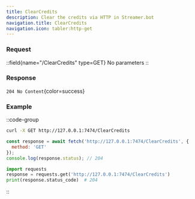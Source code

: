 ```yaml
---
title: ClearCredits
description: Clear the credits via HTTP in Streamer.bot
navigation.title: ClearCredits
navigation.icon: tabler:http-get
---
```


### Request

::field{name="/ClearCredits" type=GET}
No parameters
::

### Response

`204 No Content`{color=success}

### Example

::code-group
  ```bash [Terminal]
  curl -X GET http://127.0.0.1:7474/ClearCredits
  ```

  ```js [js]
  const response = await fetch('http://127.0.0.1:7474/ClearCredits', {
    method: 'GET'
  });
  console.log(response.status); // 204
  ```

  ```py [py]
  import requests
  response = requests.get('http://127.0.0.1:7474/ClearCredits')
  print(response.status_code)  # 204
  ```
::